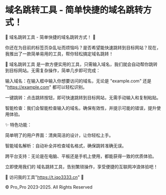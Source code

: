 # 域名跳转工具 - 简单快捷的域名跳转方式！
🌟 域名跳转工具 - 简单快捷的域名跳转方式！ 🌟

你还在为目前的标签页杂乱址而烦恼吗？是否希望能快速跳转到目标网站？现在，我推出了一款简单易用的工具，帮你轻松搞定域名跳转！

🔗 域名跳转工具 是一款方便实用的工具，只需输入域名，我们就会自动帮你跳转到目标网站。无需复杂操作，简单几步即可完成：

输入域名：在输入框中输入你想要访问的域名，无论是 "example.com" 还是 "https://example.com" 都可以轻松识别。

一键跳转：点击跳转按钮，即可快速跳转到目标网站，无需手动输入和复制粘贴。

智能检查：我们会智能检查输入的域名，确保有效性，并提示可能的错误，提升使用体验。

✨ 特色功能：

简单明了的用户界面：清爽简洁的设计，让你轻松上手。

智能域名解析：自动补全并检查域名格式，确保跳转准确无误。

跨平台支持：无论是在电脑、平板还是手机上使用，都能获得一致的优质体验。

立即使用我们的 域名跳转工具，告别繁琐操作，享受便捷的互联网冲浪体验吧！

📌 访问我的工具"https://t.iqo3333.cn" 🔗

© Pro_Pro 2023-2025. All Rights Reserved
